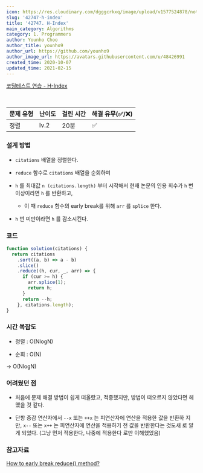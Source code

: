 ```yaml
---
icon: https://res.cloudinary.com/dgggcrkxq/image/upload/v1577524878/noticon/gzl7ru4i4vv3phyv34y3.png
slug: '42747-h-index'
title: '42747. H-Index'
main_category: Algorithms
category: 1. Programmers
author: Younho Choo
author_title: younho9
author_url: https://github.com/younho9
author_image_url: https://avatars.githubusercontent.com/u/48426991
created_time: 2020-10-07
updated_time: 2021-02-15
---
```


[코딩테스트 연습 - H-Index](https://programmers.co.kr/learn/courses/30/lessons/42747)

<br />

| 문제 유형 | 난이도 | 걸린 시간 | 해결 유무(✅/❌) |
| --------- | ------ | --------- | ---------------- |
| 정렬      | lv.2   | 20분      | ✅               |

### 설계 방법

- `citations` 배열을 정렬한다.

- `reduce` 함수로 `citations` 배열을 순회하며

- `h` 를 최대값 `n (citations.length)` 부터 시작해서 현재 논문의 인용 회수가 `h`
  번 이상이라면 `h` 를 반환하고,

  - 이 때 `reduce` 함수의 early break를 위해 `arr` 를 `splice` 한다.

- `h` 번 미만이라면 `h` 를 감소시킨다.

### 코드

```javascript
function solution(citations) {
  return citations
    .sort((a, b) => a - b)
    .slice()
    .reduce((h, cur, _, arr) => {
      if (cur >= h) {
        arr.splice(1);
        return h;
      }
      return --h;
    }, citations.length);
}
```

### 시간 복잡도

- 정렬 : O(NlogN)

- 순회 : O(N)

→ O(NlogN)

### 어려웠던 점

- 처음에 문제 해결 방법이 쉽게 떠올랐고, 적중했지만, 방법이 떠오르지 않았다면 헤
  맸을 것 같다.

- 단항 증감 연산자에서 `--x` 또는 `++x` 는 피연산자에 연산을 적용한 값을 반환하
  지만, `x--` 또는 `x++` 는 피연산자에 연산을 적용하기 전 값을 반환한다는 것도새
  로 알게 되었다. (그냥 먼저 적용한다, 나중에 적용한다 로만 이해했었음)

### 참고자료

[How to early break reduce() method?](https://stackoverflow.com/questions/36144406/how-to-early-break-reduce-method)
